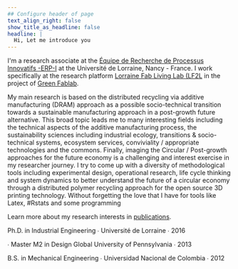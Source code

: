 ```yaml
---
## Configure header of page
text_align_right: false
show_title_as_headline: false
headline: |
  Hi, Let me introduce you
---
```


<!-- this is a subheadline -->
I'm a research associate at the  [Équipe de Recherche de Processus Innovatifs -ERP-I](https://erpi.univ-lorraine.fr/) at the Université de Lorraine, Nancy - France.
I work specifically at the research platform [Lorraine Fab Living Lab (LF2L](https://lf2l.fr/) in the project of [Green Fablab](https://lf2l.fr/projects/Green-Fablab).

My main research  is based on the distributed recycling via additive manufacturing (DRAM) approach as a possible socio-technical transition towards a sustainable manufacturing approach in a post-growth future alternative.
This broad topic leads me to many interesting fields including the technical aspects  of the additive manufacturing process, the sustainability sciences including industrial ecology, transitions & socio-technical systems,  ecosystem services, conviviality / appropriate technologies and the commons.
Finally,  imaging the Circular / Post-growth approaches for the future economy is a challenging and interest exercise in my researcher journey.
I try to come up with a diversity of methodological tools including experimental design, operational research, life cycle thinking and system dynamics to better understand the future of a circular economy through a distributed polymer recycling approach for the open source 3D printing technology.
Without forgetting the love that I have for tools like Latex, #Rstats and some programming 

Learn more about my research interests in [publications](/publication).

<i class="fas fa-graduation-cap pr2"></i>Ph.D. in Industrial Engineering  &#8729;
 Université de Lorraine  &#8729;  2016

<i class="fas fa-certificate pr2"></i> &#8729; Master M2 in Design Global  University of Pennsylvania  &#8729;  2013

<i class="fas fa-graduation-cap pr2"></i>B.S. in Mechanical Engineering  &#8729;
    Universidad Nacional de Colombia  &#8729;  2012